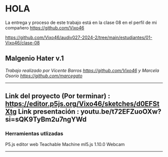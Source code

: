 # HOLA

La entrega y proceso de este trabajo está en la clase 08 en el perfil de mi compañero <https://github.com/Vixo46>

https://github.com/Vixo46/audiv027-2024-2/tree/main/estudiantes/01-Vixo46/clase-08

## Malgenio Hater v.1

*Trabajo realizado por Vicente Barros <https://github.com/Vixo46> y Marcela Osorio <https://github.com/marcegato>*

-----------------------

Link del proyecto (Por terminar) : https://editor.p5js.org/Vixo46/sketches/d0EFStXtg
Link presentación : youtu.be/t72EFZuoOXw?si=sQK9TyBm2u7ngYWd
-----------------------

### Herramientas utlizadas

P5.js editor web
Teachable Machine
ml5.js 1.10.0
Webcam

-----------------------
